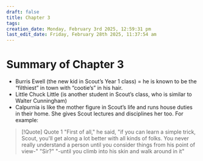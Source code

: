 ```yaml
---
draft: false
title: Chapter 3
tags:
creation_date: Monday, February 3rd 2025, 12:59:31 pm
last_edit_date: Friday, February 28th 2025, 11:37:54 am
---
```


# Summary of Chapter 3

- Burris Ewell (the new kid in Scout’s Year 1 class) = he is known to be the “filthiest” in town with “cootie’s” in his hair. 
- Little Chuck Little (is another student in Scout’s class, who is similar to Walter Cunningham)
- Calpurnia is like the mother figure in Scout’s life and runs house duties in their home. She gives Scout lectures and disciplines her too. For example:

> [!Quote] Quote 1
> "First of all," he said, "if you can learn a simple trick, Scout, you'll get along a lot better with all kinds of folks. You never really understand a person until you consider things from his point of view-"
> "Sir?"
> "-until you climb into his skin and walk around in it"
